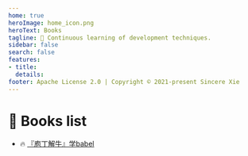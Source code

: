 ```yaml
---
home: true
heroImage: home_icon.png
heroText: Books
tagline: 🚀 Continuous learning of development techniques.
sidebar: false
search: false
features:
- title: 
  details: 
footer: Apache License 2.0 | Copyright © 2021-present Sincere Xie
---
```


# 📖 Books list

+ 🔥  [『庖丁解牛』学babel](./learn-babel/)
